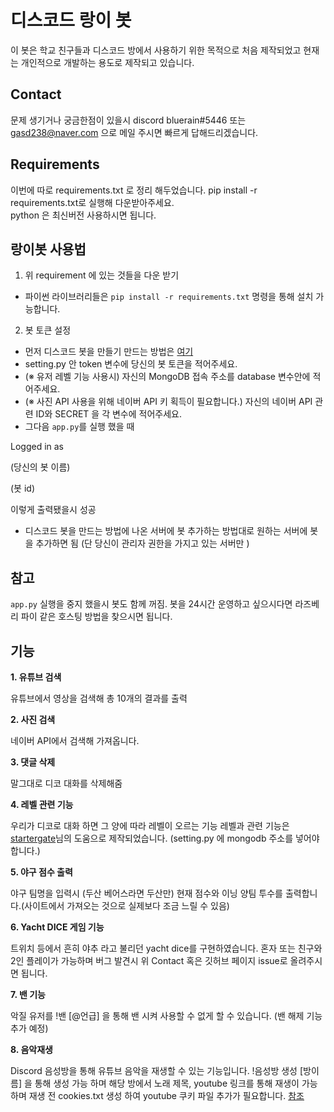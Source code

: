 # 디스코드 랑이 봇 #
이 봇은 학교 친구들과 디스코드 방에서 사용하기 위한 목적으로 처음 제작되었고 현재는 개인적으로 개발하는 용도로 제작되고 있습니다.

## Contact
문제 생기거나 궁금한점이 있을시 discord bluerain#5446 또는 gasd238@naver.com 으로 메일 주시면 빠르게 답해드리겠습니다.

## Requirements ##

이번에 따로 requirements.txt 로 정리 해두었습니다. pip install -r requirements.txt로 실행해 다운받아주세요.  
python 은 최신버전 사용하시면 됩니다.

## 랑이봇 사용법 ##

1. 위 requirement 에 있는 것들을 다운 받기
 - 파이썬 라이브러리들은 `pip install -r requirements.txt` 명령을 통해 설치 가능합니다.

2. 봇 토큰 설정
 - 먼저 디스코드 봇을 만들기 만드는 방법은 [여기](https://blog.naver.com/wpdus2694?Redirect=Log&logNo=221192640522)  
 - setting.py 안 token 변수에 당신의 봇 토큰을 적어주세요.  
 - (※ 유저 레벨 기능 사용시) 자신의 MongoDB 접속 주소를 database 변수안에 적어주세요.  
 - (※ 사진 API 사용을 위해 네이버 API 키 획득이 필요합니다.) 자신의 네이버 API 관련 ID와 SECRET 을 각 변수에 적어주세요.  
 - 그다음 `app.py`를 실행 했을 때   
 
 Logged in as
 
 (당신의 봇 이름)
 
 (봇 id)
 
  이렇게 출력됐을시 성공

 - 디스코드 봇을 만드는 방법에 나온 서버에 봇 추가하는 방법대로 원하는 서버에 봇을 추가하면 됨 (단 당신이 관리자 권한을 가지고 있는 서버만 )

## 참고 ##
`app.py` 실행을 중지 했을시 봇도 함께 꺼짐. 봇을 24시간 운영하고 싶으시다면 라즈베리 파이 같은 호스팅 방법을 찾으시면 됩니다.


## 기능 ##

**1. 유튜브 검색**

유튜브에서 영상을 검색해 총 10개의 결과를 출력

**2. 사진 검색**

네이버 API에서 검색해 가져옵니다.

**3. 댓글 삭제**

말그대로 디코 대화를 삭제해줌

**4. 레벨 관련 기능**

우리가 디코로 대화 하면 그 양에 따라 레벨이 오르는 기능 레벨과 관련 기능은 [startergate](https://github.com/startergate)님의 도움으로 제작되었습니다. (setting.py 에 mongodb 주소를 넣어야합니다.)

**5. 야구 점수 출력**

야구 팀명을 입력시 (두산 베어스라면 두산만) 현재 점수와 이닝 양팀 투수를 출력합니다.(사이트에서 가져오는 것으로 실제보다 조금 느릴 수 있음)

**6. Yacht DICE 게임 기능**

트위치 등에서 흔히 야추 라고 불리던 yacht dice를 구현하였습니다. 혼자 또는 친구와 2인 플레이가 가능하며 버그 발견시 위 Contact 혹은 깃허브 페이지 issue로 올려주시면 됩니다.

**7. 밴 기능**

악질 유저를 !밴 [@언급] 을 통해 밴 시켜 사용할 수 없게 할 수 있습니다. (밴 해제 기능 추가 예정)

**8. 음악재생**

Discord 음성방을 통해 유튜브 음악을 재생할 수 있는 기능입니다.
!음성방 생성 [방이름] 을 통해 생성 가능 하며 해당 방에서 노래 제목, youtube 링크를 통해 재생이 가능하며 재생 전 cookies.txt 생성 하여 youtube 쿠키 파일 추가가 필요합니다. [참조](https://github.com/yt-dlp/yt-dlp/wiki/FAQ#how-do-i-pass-cookies-to-yt-dlp)

